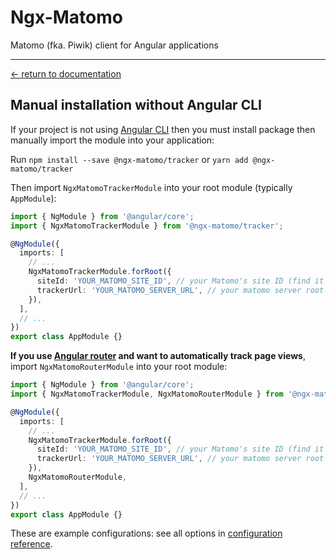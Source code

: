 # Ngx-Matomo

Matomo (fka. Piwik) client for Angular applications

---

[← return to documentation](../README.md)

## Manual installation without Angular CLI

If your project is not using [Angular CLI](https://angular.io/cli/add) then you must install package then manually
import the module into your application:

Run `npm install --save @ngx-matomo/tracker` or `yarn add @ngx-matomo/tracker`

Then import `NgxMatomoTrackerModule` into your root module (typically `AppModule`):

```typescript
import { NgModule } from '@angular/core';
import { NgxMatomoTrackerModule } from '@ngx-matomo/tracker';

@NgModule({
  imports: [
    // ...
    NgxMatomoTrackerModule.forRoot({
      siteId: 'YOUR_MATOMO_SITE_ID', // your Matomo's site ID (find it in your Matomo's settings)
      trackerUrl: 'YOUR_MATOMO_SERVER_URL', // your matomo server root url
    }),
  ],
  // ...
})
export class AppModule {}
```

**If you use [Angular router](https://angular.io/guide/router) and want to automatically track page views**, import 
`NgxMatomoRouterModule` into your root module:

```typescript
import { NgModule } from '@angular/core';
import { NgxMatomoTrackerModule, NgxMatomoRouterModule } from '@ngx-matomo/tracker';

@NgModule({
  imports: [
    // ...
    NgxMatomoTrackerModule.forRoot({
      siteId: 'YOUR_MATOMO_SITE_ID', // your Matomo's site ID (find it in your Matomo's settings)
      trackerUrl: 'YOUR_MATOMO_SERVER_URL', // your matomo server root url
    }),
    NgxMatomoRouterModule,
  ],
  // ...
})
export class AppModule {}
```

These are example configurations: see all options in [configuration reference](configuration-reference.md).
